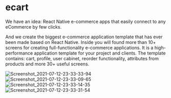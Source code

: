 # ecart
We have an idea: React Native e-commerce apps that easily connect to any eCommerce by few clicks.

And we create the biggest e-commerce application template that has ever been made based on React Native. Inside you will found more than 10+ screens for creating full-functionality e-commerce applications. It is a high-performance application template for your project and clients. The template contains: cart, profile, user cabinet, reorder functionality, attributes from products and more 30+ useful screens.

![Screenshot_2021-07-12-23-33-33-94](https://user-images.githubusercontent.com/16664878/125336536-89edc900-e36b-11eb-86ac-cd1985422660.png)
![Screenshot_2021-07-12-23-33-09-65](https://user-images.githubusercontent.com/16664878/125336551-8e19e680-e36b-11eb-9daa-182be12b2c43.png)
![Screenshot_2021-07-12-23-33-14-35](https://user-images.githubusercontent.com/16664878/125336577-93773100-e36b-11eb-90ff-54b7008dbebc.png)
![Screenshot_2021-07-12-23-33-31-54](https://user-images.githubusercontent.com/16664878/125336581-95d98b00-e36b-11eb-8014-8395d2d242c5.png)
